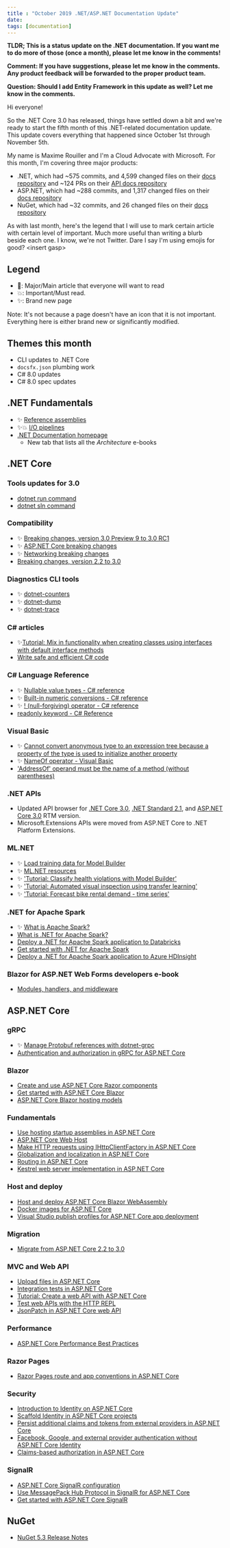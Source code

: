 ```yaml
---
title : "October 2019 .NET/ASP.NET Documentation Update"
date: 
tags: [documentation]
---
```


<!-- docsexp5_personal-blog-marouill -->

**TLDR; This is a status update on the .NET documentation. If you want me to do more of those (once a month), please let me know in the comments!**

**Comment: If you have suggestions, please let me know in the comments. Any product feedback will be forwarded to the proper product team.**

**Question: Should I add Entity Framework in this update as well? Let me know in the comments.**

Hi everyone!

So the .NET Core 3.0 has released, things have settled down a bit and we're ready to start the fifth month of this .NET-related documentation update. This update covers everything that happened since October 1st through November 5th.

My name is Maxime Rouiller and I'm a Cloud Advocate with Microsoft. For this month, I'm covering three major products:

* .NET, which had ~575 commits, and 4,599 changed files on their [docs repository](https://github.com/dotnet/docs) and ~124 PRs on their [API docs repository](https://github.com/dotnet/dotnet-api-docs)
* ASP.NET, which had ~288 commits, and 1,317 changed files on their [docs repository](https://github.com/aspnet/AspNetCore.Docs)
* NuGet, which had ~32 commits, and 26 changed files on their [docs repository](https://github.com/NuGet/docs.microsoft.com-nuget)

As with last month, here's the legend that I will use to mark certain article with certain level of important. Much more useful than writing a blurb beside each one. I know, we're not Twitter. Dare I say I'm using emojis for good? \<insert gasp\>

## Legend

* 📢: Major/Main article that everyone will want to read
* 💥: Important/Must read.
* ✨: Brand new page

Note: It's not because a page doesn't have an icon that it is not important. Everything here is either brand new or significantly modified.

## Themes this month

* CLI updates to .NET Core
* `docsfx.json` plumbing work
* C# 8.0 updates
* C# 8.0 spec updates

## .NET Fundamentals

* ✨ [Reference assemblies](https://docs.microsoft.com/dotnet/standard/assembly/reference-assemblies?wt.mc_id=)
* ✨💥 [I/O pipelines](https://docs.microsoft.com/dotnet/standard/io/pipelines?wt.mc_id=)
* [.NET Documentation homepage](https://docs.microsoft.com/dotnet/index?wt.mc_id=)
  - New tab that lists all the *Architecture* e-books

## .NET Core

### Tools updates for 3.0

* [dotnet run command](https://docs.microsoft.com/dotnet/core/tools/dotnet-run?wt.mc_id=)
* [dotnet sln command](https://docs.microsoft.com/dotnet/core/tools/dotnet-sln?wt.mc_id=)

### Compatibility

* ✨ [Breaking changes, version 3.0 Preview 9 to 3.0 RC1](https://docs.microsoft.com/dotnet/core/compatibility/3.0.9-3.0rc1?wt.mc_id=)
* ✨ [ASP.NET Core breaking changes](https://docs.microsoft.com/dotnet/core/compatibility/aspnetcore?wt.mc_id=)
* ✨ [Networking breaking changes](https://docs.microsoft.com/dotnet/core/compatibility/networking?wt.mc_id=)
* [Breaking changes, version 2.2 to 3.0](https://docs.microsoft.com/dotnet/core/compatibility/2.2-3.0?wt.mc_id=)

### Diagnostics CLI tools

* ✨ [dotnet-counters](https://docs.microsoft.com/dotnet/core/diagnostics/dotnet-counters?wt.mc_id=)
* ✨ [dotnet-dump](https://docs.microsoft.com/dotnet/core/diagnostics/dotnet-dump?wt.mc_id=)
* ✨ [dotnet-trace](https://docs.microsoft.com/dotnet/core/diagnostics/dotnet-trace?wt.mc_id=)

### C# articles

* ✨[Tutorial: Mix in functionality when creating classes using interfaces with default interface methods](https://docs.microsoft.com/dotnet/csharp/tutorials/mixins-with-default-interface-methods)
* [Write safe and efficient C# code](https://docs.microsoft.com/dotnet/csharp/write-safe-efficient-code?wt.mc_id=)

### C# Language Reference

* ✨ [Nullable value types - C# reference](https://docs.microsoft.com/dotnet/csharp/language-reference/builtin-types/nullable-value-types?wt.mc_id=)
* ✨ [Built-in numeric conversions - C# reference](https://docs.microsoft.com/dotnet/csharp/language-reference/builtin-types/numeric-conversions?wt.mc_id=)
* ✨ [! (null-forgiving) operator - C# reference](https://docs.microsoft.com/dotnet/csharp/language-reference/operators/null-forgiving?wt.mc_id=)
* [readonly keyword - C# Reference](https://docs.microsoft.com/dotnet/csharp/language-reference/keywords/readonly?wt.mc_id=)

### Visual Basic

* ✨ [Cannot convert anonymous type to an expression tree because a property of the type is used to initialize another property](https://docs.microsoft.com/dotnet/visual-basic/language-reference/error-messages/bc36548?wt.mc_id=)
* ✨ [NameOf operator - Visual Basic](https://docs.microsoft.com/dotnet/visual-basic/language-reference/operators/nameof?wt.mc_id=)
* ['AddressOf' operand must be the name of a method (without parentheses)](https://docs.microsoft.com/dotnet/visual-basic/language-reference/error-messages/bc30577?wt.mc_id=)

### .NET APIs

* Updated API browser for [.NET Core 3.0](https://docs.microsoft.com/dotnet/api/?view=netcore-3.0&wt.mc_id=), [.NET Standard 2.1](https://docs.microsoft.com/dotnet/api/?view=netstandard-2.1&wt.mc_id=), and [ASP.NET Core 3.0](https://docs.microsoft.com/dotnet/api/?view=aspnetcore-3.0&wt.mc_id=) RTM version.
* Microsoft.Extensions APIs were moved from ASP.NET Core to .NET Platform Extensions.

### ML.NET

* ✨ [Load training data for Model Builder](https://docs.microsoft.com/dotnet/machine-learning/how-to-guides/load-data-model-builder?wt.mc_id=)
* ✨ [ML.NET resources](https://docs.microsoft.com/dotnet/machine-learning/resources/index?wt.mc_id=)
* ✨ ['Tutorial: Classify health violations with Model Builder'](https://docs.microsoft.com/dotnet/machine-learning/tutorials/health-violation-classification-model-builder?wt.mc_id=)
* ✨ ['Tutorial: Automated visual inspection using transfer learning'](https://docs.microsoft.com/dotnet/machine-learning/tutorials/image-classification-api-transfer-learning?wt.mc_id=)
* ✨ ['Tutorial: Forecast bike rental demand - time series'](https://docs.microsoft.com/dotnet/machine-learning/tutorials/time-series-demand-forecasting?wt.mc_id=)

### .NET for Apache Spark

* ✨ [What is Apache Spark?](https://docs.microsoft.com/dotnet/spark/what-is-spark?wt.mc_id=)
* [What is .NET for Apache Spark?](https://docs.microsoft.com/dotnet/spark/what-is-apache-spark-dotnet?wt.mc_id=)
* [Deploy a .NET for Apache Spark application to Databricks](https://docs.microsoft.com/dotnet/spark/tutorials/databricks-deployment?wt.mc_id=)
* [Get started with .NET for Apache Spark](https://docs.microsoft.com/dotnet/spark/tutorials/get-started?wt.mc_id=)
* [Deploy a .NET for Apache Spark application to Azure HDInsight](https://docs.microsoft.com/dotnet/spark/tutorials/hdinsight-deployment?wt.mc_id=)

### Blazor for ASP.NET Web Forms developers e-book

* [Modules, handlers, and middleware](https://docs.microsoft.com/dotnet/architecture/blazor-for-web-forms-developers/middleware?wt.mc_id=)

## ASP.NET Core

### gRPC

* ✨ [Manage Protobuf references with dotnet-grpc](https://docs.microsoft.com/aspnet/core/grpc/dotnet-grpc?wt.mc_id=)
* [Authentication and authorization in gRPC for ASP.NET Core](https://docs.microsoft.com/aspnet/core/grpc/authn-and-authz?wt.mc_id=)

### Blazor

* [Create and use ASP.NET Core Razor components](https://docs.microsoft.com/aspnet/core/blazor/components?wt.mc_id=)
* [Get started with ASP.NET Core Blazor](https://docs.microsoft.com/aspnet/core/blazor/get-started?wt.mc_id=)
* [ASP.NET Core Blazor hosting models](https://docs.microsoft.com/aspnet/core/blazor/hosting-models?wt.mc_id=)

### Fundamentals

* [Use hosting startup assemblies in ASP.NET Core](https://docs.microsoft.com/aspnet/core/fundamentals/host/platform-specific-configuration?wt.mc_id=)
* [ASP.NET Core Web Host](https://docs.microsoft.com/aspnet/core/fundamentals/host/web-host?wt.mc_id=)
* [Make HTTP requests using IHttpClientFactory in ASP.NET Core](https://docs.microsoft.com/aspnet/core/fundamentals/http-requests?wt.mc_id=)
* [Globalization and localization in ASP.NET Core](https://docs.microsoft.com/aspnet/core/fundamentals/localization?wt.mc_id=)
* [Routing in ASP.NET Core](https://docs.microsoft.com/aspnet/core/fundamentals/routing?wt.mc_id=)
* [Kestrel web server implementation in ASP.NET Core](https://docs.microsoft.com/aspnet/core/fundamentals/servers/kestrel?wt.mc_id=)

### Host and deploy

* [Host and deploy ASP.NET Core Blazor WebAssembly](https://docs.microsoft.com/aspnet/core/host-and-deploy/blazor/webassembly?wt.mc_id=)
* [Docker images for ASP.NET Core](https://docs.microsoft.com/aspnet/core/host-and-deploy/docker/building-net-docker-images?wt.mc_id=)
* [Visual Studio publish profiles for ASP.NET Core app deployment](https://docs.microsoft.com/aspnet/core/host-and-deploy/visual-studio-publish-profiles?wt.mc_id=)

### Migration

* [Migrate from ASP.NET Core 2.2 to 3.0](https://docs.microsoft.com/aspnet/core/migration/22-to-30?wt.mc_id=)

### MVC and Web API

* [Upload files in ASP.NET Core](https://docs.microsoft.com/aspnet/core/mvc/models/file-uploads?wt.mc_id=)
* [Integration tests in ASP.NET Core](https://docs.microsoft.com/aspnet/core/test/integration-tests?wt.mc_id=)
* [Tutorial: Create a web API with ASP.NET Core](https://docs.microsoft.com/aspnet/core/tutorials/first-web-api?wt.mc_id=)
* [Test web APIs with the HTTP REPL](https://docs.microsoft.com/aspnet/core/web-api/http-repl?wt.mc_id=)
* [JsonPatch in ASP.NET Core web API](https://docs.microsoft.com/aspnet/core/web-api/jsonpatch?wt.mc_id=)

### Performance

* [ASP.NET Core Performance Best Practices](https://docs.microsoft.com/aspnet/core/performance/performance-best-practices?wt.mc_id=)

### Razor Pages

* [Razor Pages route and app conventions in ASP.NET Core](https://docs.microsoft.com/aspnet/core/razor-pages/razor-pages-conventions?wt.mc_id=)

### Security

* [Introduction to Identity on ASP.NET Core](https://docs.microsoft.com/aspnet/core/security/authentication/identity?wt.mc_id=)
* [Scaffold Identity in ASP.NET Core projects](https://docs.microsoft.com/aspnet/core/security/authentication/scaffold-identity?wt.mc_id=)
* [Persist additional claims and tokens from external providers in ASP.NET Core](https://docs.microsoft.com/aspnet/core/security/authentication/social/additional-claims?wt.mc_id=)
* [Facebook, Google, and external provider authentication without ASP.NET Core Identity](https://docs.microsoft.com/aspnet/core/security/authentication/social/social-without-identity?wt.mc_id=)
* [Claims-based authorization in ASP.NET Core](https://docs.microsoft.com/aspnet/core/security/authorization/claims?wt.mc_id=)

### SignalR

* [ASP.NET Core SignalR configuration](https://docs.microsoft.com/aspnet/core/signalr/configuration?wt.mc_id=)
* [Use MessagePack Hub Protocol in SignalR for ASP.NET Core](https://docs.microsoft.com/aspnet/core/signalr/messagepackhubprotocol?wt.mc_id=)
* [Get started with ASP.NET Core SignalR](https://docs.microsoft.com/aspnet/core/tutorials/signalr?wt.mc_id=)

## NuGet

* [NuGet 5.3 Release Notes](https://docs.microsoft.com/nuget/release-notes/NuGet-5.3?wt.mc_id=)
